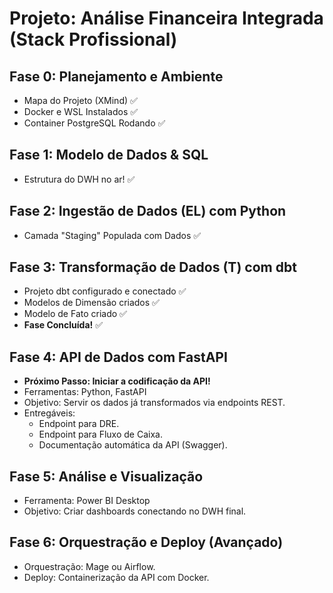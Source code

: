 # Projeto: Análise Financeira Integrada (Stack Profissional)

## Fase 0: Planejamento e Ambiente
- Mapa do Projeto (XMind) ✅
- Docker e WSL Instalados ✅
- Container PostgreSQL Rodando ✅

## Fase 1: Modelo de Dados & SQL
- Estrutura do DWH no ar! ✅

## Fase 2: Ingestão de Dados (EL) com Python
- Camada "Staging" Populada com Dados ✅

## Fase 3: Transformação de Dados (T) com dbt
- Projeto dbt configurado e conectado ✅
- Modelos de Dimensão criados ✅
- Modelo de Fato criado ✅
- **Fase Concluída!** ✅

## Fase 4: API de Dados com FastAPI
- **Próximo Passo: Iniciar a codificação da API!**
- Ferramentas: Python, FastAPI
- Objetivo: Servir os dados já transformados via endpoints REST.
- Entregáveis:
    - Endpoint para DRE.
    - Endpoint para Fluxo de Caixa.
    - Documentação automática da API (Swagger).

## Fase 5: Análise e Visualização
- Ferramenta: Power BI Desktop
- Objetivo: Criar dashboards conectando no DWH final.

## Fase 6: Orquestração e Deploy (Avançado)
- Orquestração: Mage ou Airflow.
- Deploy: Containerização da API com Docker.
